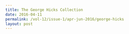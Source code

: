 ```yaml
---
title: The George Hicks Collection
date: 2016-04-11
permalink: /vol-12/issue-1/apr-jun-2016/george-hicks
layout: post
---
```

